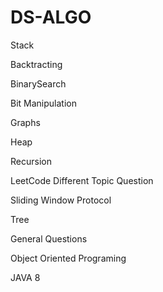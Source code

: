 # DS-ALGO

Stack

Backtracting

BinarySearch

Bit Manipulation

Graphs

Heap

Recursion

LeetCode Different Topic Question

Sliding Window Protocol

Tree

General Questions

Object Oriented Programing

JAVA 8

